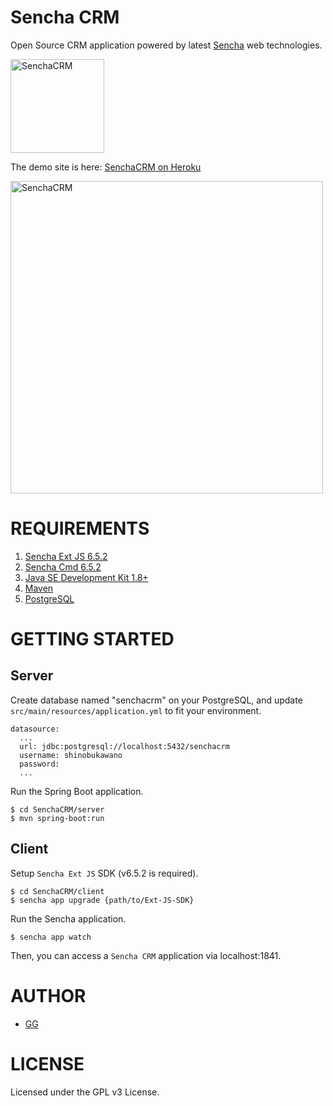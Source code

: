 # Sencha CRM

Open Source CRM application powered by latest [Sencha](https://www.sencha.com/) web technologies.

<img src="http://senchacrm.com/images/logo.png" alt="SenchaCRM" width="150"/>

The demo site is here: [SenchaCRM on Heroku](https://senchacrm-demo.herokuapp.com)

<img src="hero.gif" alt="SenchaCRM" width="500"/>

# REQUIREMENTS

1. [Sencha Ext JS 6.5.2](https://www.sencha.com/products/extjs/evaluate/)
2. [Sencha Cmd 6.5.2](https://www.sencha.com/products/extjs/cmd-download/)
3. [Java SE Development Kit 1.8+](http://www.oracle.com/technetwork/java/javase/downloads/index.html)
4. [Maven](https://maven.apache.org/download.cgi)
5. [PostgreSQL](http://www.postgresql.org/download/)

# GETTING STARTED


## Server

Create database named "senchacrm" on your PostgreSQL, and update `src/main/resources/application.yml` to fit your environment.

    datasource:
      ...
      url: jdbc:postgresql://localhost:5432/senchacrm
      username: shinobukawano
      password:
      ...

Run the Spring Boot application.

    $ cd SenchaCRM/server
    $ mvn spring-boot:run

## Client

Setup `Sencha Ext JS` SDK (v6.5.2 is required).

    $ cd SenchaCRM/client
    $ sencha app upgrade {path/to/Ext-JS-SDK}

Run the Sencha application.

    $ sencha app watch

Then, you can access a `Sencha CRM` application via localhost:1841.

# AUTHOR

* [GG](https://github.com/gg658)

# LICENSE

Licensed under the GPL v3 License.

